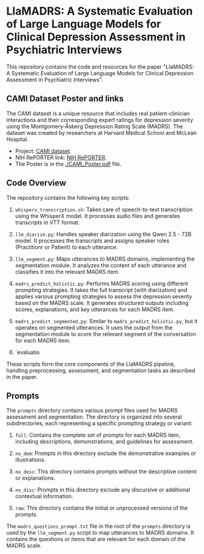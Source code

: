 # LlaMADRS: A Systematic Evaluation of Large Language Models for Clinical Depression Assessment in Psychiatric Interviews

This repository contains the code and resources for the paper "LlaMADRS: A Systematic Evaluation of Large Language Models for Clinical Depression Assessment in Psychiatric Interviews".

## CAMI Dataset Poster and links
The CAMI dataset is a unique resource that includes real patient-clinician interactions and their corresponding expert ratings for depression severity using the Montgomery-Åsberg Depression Rating Scale (MADRS). The dataset was created by researchers at Harvard Medical School and McLean Hospital.

- Project: [CAMI dataset](https://bakerlab.mclean.harvard.edu/context-adaptive-multimodal-informatics-for-psychiatric-discharge-planning/). 
- NIH RePORTER link: [NIH RePORTER](https://reporter.nih.gov/search/a9XdMHOQ20-T4NAcPOFU_Q/project-details/10167040).
- The Poster is in the [./CAMI_Poster.pdf](https://github.com/llamadrs/llamadrs/blob/main/CAMI_Poster.pdf) file.

## Code Overview

The repository contains the following key scripts:

1. `whisperx_transcription.sh`: Takes care of speech-to-text transcription using the WhisperX model. It processes audio files and generates transcripts in VTT format.

2. `llm_diarize.py`: Handles speaker diarization using the Qwen 2.5 - 72B model. It processes the transcripts and assigns speaker roles (Practitionr or Patient) to each utterance.

3. `llm_segment.py`: Maps utterances to MADRS domains, implementing the segmentation module. It analyzes the content of each utterance and classifies it into the relevant MADRS item.

4. `madrs_predict_holistic.py`: Performs MADRS scoring using different prompting strategies. It takes the full transcript (with diarization) and applies various prompting strategies to assess the depression severity based on the MADRS scale. It generates structured outputs including scores, explanations, and key utterances for each MADRS item.

5. `madrs_predict_segmented.py`: Similar to `madrs_predict_holistic.py`, but it operates on segmented utterances. It uses the output from the segmentation module to score the relevant segment of the conversation for each MADRS item.

6. `evaluatio

These scripts form the core components of the LlaMADRS pipeline, handling preprocessing, assessment, and segmentation tasks as described in the paper.

## Prompts
The `prompts` directory contains various prompt files used for MADRS assessment and segmentation. The directory is organized into several subdirectories, each representing a specific prompting strategy or variant:

1. `full`: Contains the complete set of prompts for each MADRS item, including descriptions, demonstrations, and guidelines for assessment.

2. `no_dem`: Prompts in this directory exclude the demonstrative examples or illustrations.

3. `no_desc`: This directory contains prompts without the descriptive content or explanations.

4. `no_disc`: Prompts in this directory exclude any discursive or additional contextual information.

5. `raw`: This directory contains the initial or unprocessed versions of the prompts.

The `madrs_questions_prompt.txt` file in the root of the `prompts` directory is used by the `llm_segment.py` script to map utterances to MADRS domains. It contains the questions or items that are relevant for each domain of the MADRS scale.